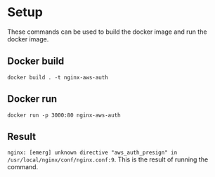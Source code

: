 # Setup
These commands can be used to build the docker image and run the docker image.

## Docker build
`docker build . -t nginx-aws-auth`

## Docker run
`docker run -p 3000:80 nginx-aws-auth`

## Result

`nginx: [emerg] unknown directive "aws_auth_presign" in /usr/local/nginx/conf/nginx.conf:9`. This is the result of running the command.
